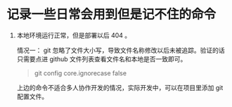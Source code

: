 # 记录一些日常会用到但是记不住的命令

1. 本地环境运行正常，但是部署以后 404 。
    
    情况一： git 忽略了文件大小写，导致文件名称修改以后未被追踪。验证的话只需要点进 github 文件列表查看文件名和本地是否一致即可。

    > git config core.ignorecase false

    上边的命令不适合多人协作开发的情况，实际开发中，可以在项目里添加 git 配置文件。